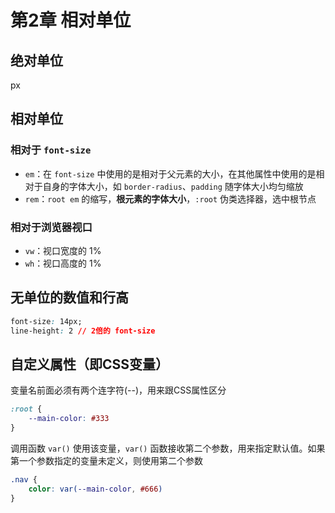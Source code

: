 # 第2章 相对单位

## 绝对单位

px

## 相对单位

### 相对于 `font-size`

- `em`：在 `font-size` 中使用的是相对于父元素的大小，在其他属性中使用的是相对于自身的字体大小，如 `border-radius`、`padding` 随字体大小均匀缩放
- `rem`：`root em` 的缩写，**根元素的字体大小**，`:root` 伪类选择器，选中根节点

### 相对于浏览器视口

- `vw`：视口宽度的 1%
- `wh`：视口高度的 1%

## 无单位的数值和行高

```css
font-size: 14px;
line-height: 2 // 2倍的 font-size
```

## 自定义属性（即CSS变量）

变量名前面必须有两个连字符(--)，用来跟CSS属性区分

```css
:root {
    --main-color: #333
}
```

调用函数 `var()` 使用该变量，`var()` 函数接收第二个参数，用来指定默认值。如果第一个参数指定的变量未定义，则使用第二个参数

```css
.nav {
    color: var(--main-color, #666)
}
```
